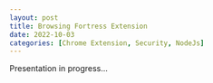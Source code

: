 ```yaml
---
layout: post
title: Browsing Fortress Extension
date: 2022-10-03
categories: [Chrome Extension, Security, NodeJs]
---
```


Presentation in progress...

